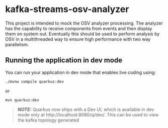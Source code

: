 # kafka-streams-osv-analyzer

This project is intended to mock the OSV analyzer processing. The analyzer has the capability to receive components from events and then display them on system out.
Eventually this should be used to perform analysis by OSV in a multithreaded way to ensure high performance with two way parallelism.

## Running the application in dev mode

You can run your application in dev mode that enables live coding using:
```shell script
./mvnw compile quarkus:dev
```
or 
```shell script
mvn quarkus:dev
```

> **_NOTE:_**  Quarkus now ships with a Dev UI, which is available in dev mode only at http://localhost:8080/q/dev/.
> This can be used to view the kafka topology generated
